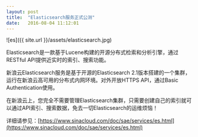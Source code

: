 ```yaml
---
layout: post
title:  "Elasticsearch服务正式公测"
date:   2016-08-04 11:12:01
---
```


![es]({{ site.url }}/assets/elasticsearch.jpg)

Elasticsearch是一款基于Lucene构建的开源分布式检索和分析引擎，通过RESTful API提供近实时的索引、搜索功能。

新浪云Elasticsearch服务是基于开源的Elasticsearch 2.1版本搭建的一个集群，运行在新浪云高可用的分布式内网环境。对外开放HTTPS API，通过Basic Authentication使用。

在新浪云上，您完全不需要管理Elasticsearch集群，只需要创建自己的索引就可以通过API索引、搜索数据，免去一切Elasticsearch的运维烦恼！

详细请参见：[https://www.sinacloud.com/doc/sae/services/es.html](https://www.sinacloud.com/doc/sae/services/es.html)

